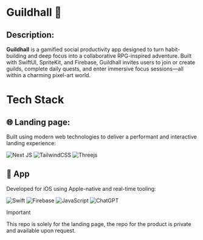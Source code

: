# Guildhall 🏰

## Description:
**Guildhall** is a gamified social productivity app designed to turn habit-building and deep focus into a collaborative RPG-inspired adventure. Built with SwiftUI, SpriteKit, and Firebase, Guildhall invites users to join or create guilds, complete daily quests, and enter immersive focus sessions—all within a charming pixel-art world.

# Tech Stack
## 🌐 Landing page: 
Built using modern web technologies to deliver a performant and interactive landing experience:

![Next JS](https://img.shields.io/badge/Next-black?style=for-the-badge&logo=next.js&logoColor=white)
![TailwindCSS](https://img.shields.io/badge/tailwindcss-%2338B2AC.svg?style=for-the-badge&logo=tailwind-css&logoColor=white)
![Threejs](https://img.shields.io/badge/threejs-black?style=for-the-badge&logo=three.js&logoColor=white)

## 📱 App
Developed for iOS using Apple-native and real-time tooling:

![Swift](https://img.shields.io/badge/swift-F54A2A?style=for-the-badge&logo=swift&logoColor=white)
![Firebase](https://img.shields.io/badge/firebase-a08021?style=for-the-badge&logo=firebase&logoColor=ffcd34)
![JavaScript](https://img.shields.io/badge/javascript-%23323330.svg?style=for-the-badge&logo=javascript&logoColor=%23F7DF1E)
![ChatGPT](https://img.shields.io/badge/chatGPT-74aa9c?style=for-the-badge&logo=openai&logoColor=white)

> [!IMPORTANT] 
> This repo is solely for the landing page, the repo for the product is private and available upon request.
